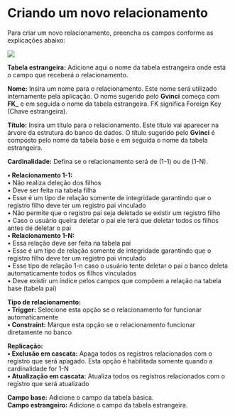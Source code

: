 # Criando um novo relacionamento

Para criar um novo relacionamento, preencha os campos conforme as explicações abaixo:

![](http://www.gvinci.com.br/manual/novarelac2gv5.zoom80.png)

**Tabela estrangeira:** Adicione aqui o nome da tabela estrangeira onde está o campo que receberá o relacionamento.

**Nome:** Insira um nome para o relacionamento. Este nome será utilizado internamente pela aplicação. O nome sugerido pelo **Gvinci** começa com **FK\_** e em seguida o nome da tabela estrangeira. FK significa Foreign Key \(Chave estrangeira\).

**Título:** Insira um título para o relacionamento. Este título vai aparecer na árvore da estrutura do banco de dados. O título sugerido pelo **Gvinci** é composto pelo nome da tabela base e em seguida o nome da tabela estrangeira.

**Cardinalidade:** Defina se o relacionamento será de \(1-1\) ou de  \(1-N\).

**• Relacionamento 1-1:**  
             • Não realiza deleção dos filhos  
             • Deve ser feita na tabela filha  
             • Esse é um tipo de relação somente de integridade garantindo que o registro filho deve ter um registro pai vinculado  
             • Não permite que o registro pai seja deletado se existir um registro filho  
             • Caso o usuário queira deletar o pai ele terá que deletar todos os filhos antes de deletar o pai  
**• Relacionamento 1-N:**  
             • Essa relação deve ser feita na tabela pai  
             • Esse é um tipo de relação somente de integridade garantindo que o registro filho deve ter um registro pai vinculado  
             • Esse tipo de relação 1-n caso o usuário tente deletar o pai o banco deleta automaticamente todos os filhos vinculados  
             • Deve existir um índice pelos campos que compõem a relação na tabela base \(tabela pai\)

**Tipo de relacionamento:**  
              **• Trigger:** Selecione esta opção se o relacionamento for funcionar automaticamente  
              **• Constraint:** Marque esta opção se o relacionamento funcionar diretamente no banco

**Replicação:**  
             **• Exclusão em cascata:** Apaga todos os registros relacionados com o registro que será apagado. Esta opção é habilitada somente quando a cardinalidade for 1-N  
             **• Atualização em cascata:** Atualiza todos os registros relacionados com o registro que será atualizado

**Campo base:** Adicione o campo da tabela básica.  
**Campo estrangeiro:** Adicione o campo da tabela estrangeira.

